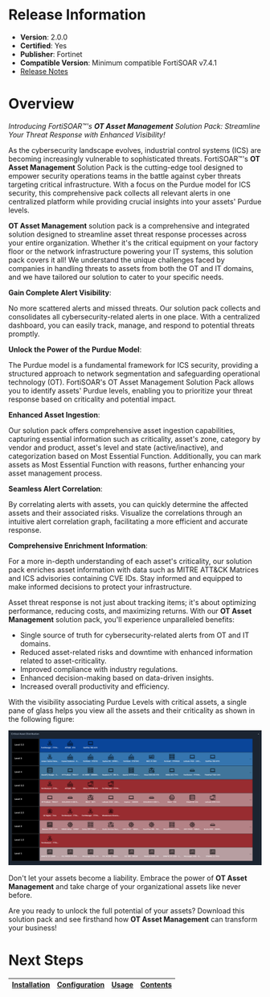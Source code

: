 # Release Information

- **Version**: 2.0.0
- **Certified**: Yes
- **Publisher**: Fortinet
- **Compatible Version**: Minimum compatible FortiSOAR v7.4.1
- [Release Notes](./release_notes.md)

# Overview

*Introducing FortiSOAR&trade;'s **OT Asset Management** Solution Pack: Streamline Your Threat Response with Enhanced Visibility!*

As the cybersecurity landscape evolves, industrial control systems (ICS) are becoming increasingly vulnerable to sophisticated threats. FortiSOAR&trade;'s **OT Asset Management** Solution Pack is the cutting-edge tool designed to empower security operations teams in the battle against cyber threats targeting critical infrastructure. With a focus on the Purdue model for ICS security, this comprehensive pack collects all relevant alerts in one centralized platform while providing crucial insights into your assets' Purdue levels.

**OT Asset Management** solution pack is a comprehensive and integrated solution designed to streamline asset threat response processes across your entire organization. Whether it's the critical equipment on your factory floor or the network infrastructure powering your IT systems, this solution pack covers it all! We understand the unique challenges faced by companies in handling threats to assets from both the OT and IT domains, and we have tailored our solution to cater to your specific needs.

**Gain Complete Alert Visibility**:

No more scattered alerts and missed threats. Our solution pack collects and consolidates all cybersecurity-related alerts in one place. With a centralized dashboard, you can easily track, manage, and respond to potential threats promptly.

**Unlock the Power of the Purdue Model**:

The Purdue model is a fundamental framework for ICS security, providing a structured approach to network segmentation and safeguarding operational technology (OT). FortiSOAR's OT Asset Management Solution Pack allows you to identify assets' Purdue levels, enabling you to prioritize your threat response based on criticality and potential impact.

**Enhanced Asset Ingestion**:

Our solution pack offers comprehensive asset ingestion capabilities, capturing essential information such as criticality, asset's zone, category by vendor and product, asset's level and state (active/inactive), and categorization based on Most Essential Function. Additionally, you can mark assets as Most Essential Function with reasons, further enhancing your asset management process.

**Seamless Alert Correlation**:

By correlating alerts with assets, you can quickly determine the affected assets and their associated risks. Visualize the correlations through an intuitive alert correlation graph, facilitating a more efficient and accurate response.

**Comprehensive Enrichment Information**:

For a more in-depth understanding of each asset's criticality, our solution pack enriches asset information with data such as MITRE ATT&CK Matrices and ICS advisories containing CVE IDs. Stay informed and equipped to make informed decisions to protect your infrastructure.

Asset threat response is not just about tracking items; it's about optimizing performance, reducing costs, and maximizing returns. With our **OT Asset Management** solution pack, you'll experience unparalleled benefits:

- Single source of truth for cybersecurity-related alerts from OT and IT domains.
- Reduced asset-related risks and downtime with enhanced information related to asset-criticality.
- Improved compliance with industry regulations.
- Enhanced decision-making based on data-driven insights.
- Increased overall productivity and efficiency.

With the visibility associating Purdue Levels with critical assets, a single pane of glass helps you view all the assets and their criticality as shown in the following figure:

![](./docs/res/purdue-model-overview.png)

Don't let your assets become a liability. Embrace the power of **OT Asset Management** and take charge of your organizational assets like never before.

Are you ready to unlock the full potential of your assets? Download this solution pack and see firsthand how **OT Asset Management** can transform your business!

# Next Steps

| [Installation](./docs/setup.md#installation) | [Configuration](./docs/setup.md#configuration) | [Usage](./docs/usage.md) | [Contents](./docs/contents.md) |
|----------------------------------------------|------------------------------------------------|--------------------------|--------------------------------|